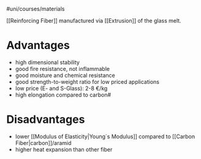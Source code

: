 #uni/courses/materials 

[[Reinforcing Fiber]] manufactured via [[Extrusion]] of the glass melt.

# Advantages

- high dimensional stability 
- good fire resistance, not inflammable 
- good moisture and chemical resistance 
- good strength-to-weight ratio for low priced applications 
- low price (E- and S-Glass): 2-8 €/kg 
- high elongation compared to carbon#

# Disadvantages

- lower [[Modulus of Elasticity|Young´s Modulus]] compared to [[Carbon Fiber|carbon]]/aramid 
- higher heat expansion than other fiber